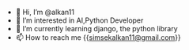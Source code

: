 - 👋 Hi, I’m @alkan11
- 👀 I’m interested in AI,Python Developer
- 🌱 I’m currently learning django, the python library
- 📫 How to reach me {{simsekalkan11@gmail.com}}

<!---
alkan11/alkan11 is a ✨ special ✨ repository because its `README.md` (this file) appears on your GitHub profile.
You can click the Preview link to take a look at your changes.
--->
